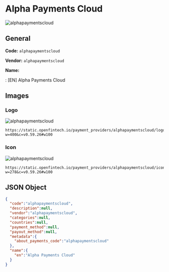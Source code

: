 
# Alpha Payments Cloud 
![alphapaymentscloud](https://static.openfintech.io/payment_providers/alphapaymentscloud/logo.svg?w=400&c=v0.59.26#w100)  

## General 
 
**Code:** `alphapaymentscloud` 
 
**Vendor:** `alphapaymentscloud` 
 
**Name:** 
 
:	[EN] Alpha Payments Cloud 
 

## Images 

### Logo 
 
![alphapaymentscloud](https://static.openfintech.io/payment_providers/alphapaymentscloud/logo.svg?w=400&c=v0.59.26#w100)  

```
https://static.openfintech.io/payment_providers/alphapaymentscloud/logo.svg?w=400&c=v0.59.26#w100
```  

### Icon 
 
![alphapaymentscloud](https://static.openfintech.io/payment_providers/alphapaymentscloud/icon.svg?w=278&c=v0.59.26#w100)  

```
https://static.openfintech.io/payment_providers/alphapaymentscloud/icon.svg?w=278&c=v0.59.26#w100
```  

## JSON Object 

```json
{
  "code":"alphapaymentscloud",
  "description":null,
  "vendor":"alphapaymentscloud",
  "categories":null,
  "countries":null,
  "payment_method":null,
  "payout_method":null,
  "metadata":{
    "about_payments_code":"alphapaymentscloud"
  },
  "name":{
    "en":"Alpha Payments Cloud"
  }
}
```  
